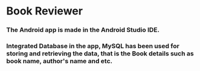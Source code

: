 <b><h1> Book Reviewer </h1></b>
<h3> The Android app is made in the Android Studio IDE. </h3> 
<h3> Integrated Database in the app, MySQL has been used for storing and retrieving the data, that is the Book details such as book name, author's name and etc.</h3>
